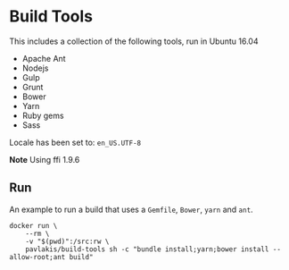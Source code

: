 # Build Tools

This includes a collection of the following tools, run in Ubuntu 16.04

* Apache Ant
* Nodejs 
* Gulp
* Grunt
* Bower
* Yarn
* Ruby gems
* Sass

Locale has been set to: `en_US.UTF-8`

**Note**
Using ffi 1.9.6

## Run

An example to run a build that uses a `Gemfile`, `Bower`, `yarn` and `ant`.

```
docker run \
    --rm \
    -v "$(pwd)":/src:rw \
    pavlakis/build-tools sh -c "bundle install;yarn;bower install --allow-root;ant build"
```
